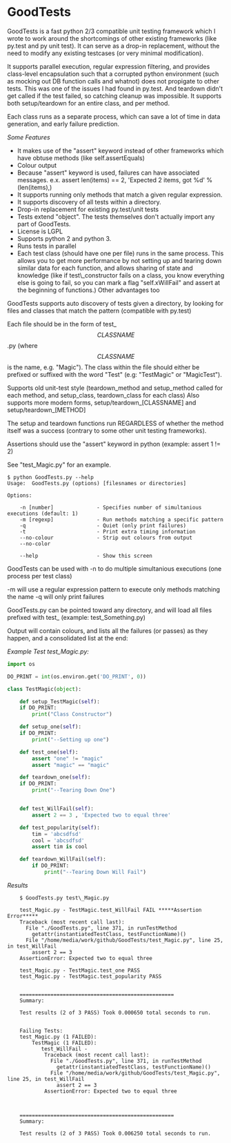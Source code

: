 GoodTests
============

GoodTests is a fast python 2/3 compatible unit testing framework which I wrote to work around the shortcomings of other existing frameworks (like py.test and py unit test).  It can serve as a drop-in replacement, without the need to modify any existing testcases (or very minimal modification).

It supports parallel execution, regular expression filtering, and provides class-level encapsulation such that a corrupted python environment (such as mocking out DB function calls and whatnot) does not propigate to other tests. This was one of the issues I had found in py.test. And teardown didn't get called if the test failed, so catching cleanup was impossible. It supports both setup/teardown for an entire class, and per method.

Each class runs as a separate process, which can save a lot of time in data generation, and early failure prediction.

*Some Features*
<ul>
<li>It makes use of the "assert" keyword instead of other frameworks which have obtuse methods (like self.assertEquals)</li>
<li> Colour output</li>
<li> Because "assert" keyword is used, failures can have associated messages. e.x. assert len(items) == 2, 'Expected 2 items, got %d' %(len(items),)</li>
<li> It supports running only methods that match a given regular expression.</li>
<li> It supports discovery of all tests within a directory.</li>
<li> Drop-in replacement for existing py.test/unit tests</li>
<li> Tests extend "object". The tests themselves don't actually import any part of GoodTests.</li>
<li> License is LGPL</li>
<li> Supports python 2 and python 3.</li>
<li> Runs tests in parallel</li>
<li> Each test class (should have one per file) runs in the same process. This allows you to get more performance by not setting up and tearing down similar data for each function, and allows sharing of state and knowledge (like if test\_constructor fails on a class, you know everything else is going to fail, so you can mark a flag "self.xWillFail" and assert at the beginning of functions.) Other advantages too</li>
</ul>

GoodTests supports auto discovery of tests given a directory, by looking for files and classes that match the pattern (compatible with py.test)

Each file should be in the form of test\_$$CLASSNAME$$.py (where $$CLASSNAME$$ is the name, e.g. "Magic"). The class within the file should either be prefixed or suffixed with the word "Test" (e.g: "TestMagic" or "MagicTest"). 


Supports old unit-test style (teardown\_method and setup\_method called for each method, and setup\_class, teardown\_class for each class)
Also supports more modern forms, setup/teardown\_[CLASSNAME] and setup/teardown\_[METHOD]

The setup and teardown functions run REGARDLESS of whether the method itself was a success (contrary to some other unit testing frameworks).

Assertions should use the "assert" keyword in python (example: assert 1 != 2)

See "test\_Magic.py" for an example.


```
$ python GoodTests.py --help
Usage:  GoodTests.py (options) [filesnames or directories]

Options:

	-n [number]              - Specifies number of simultanious executions (default: 1)
	-m [regexp]              - Run methods matching a specific pattern
	-q                       - Quiet (only print failures)
	-t                       - Print extra timing information
	--no-colour              - Strip out colours from output
	--no-color

	--help                   - Show this screen
```
GoodTests can be used with -n to do multiple simultanious executions (one process per test class)

-m will use a regular expression pattern to execute only methods matching the name
-q will only print failures


GoodTests.py can be pointed toward any directory, and will load all files prefixed with test\_ (example: test\_Something.py)



Output will contain colours, and lists all the failures (or passes) as they happen, and a consolidated list at the end:

*Example Test test_Magic.py:*

```python
import os

DO_PRINT = int(os.environ.get('DO_PRINT', 0))

class TestMagic(object):

    def setup_TestMagic(self):
	if DO_PRINT:
	    print("Class Constructor")

    def setup_one(self):
	if DO_PRINT:
	    print("--Setting up one")

    def test_one(self):
		assert "one" != "magic"
		assert "magic" == "magic"

    def teardown_one(self):
	if DO_PRINT:
	    print("--Tearing Down One")


    def test_WillFail(self):
		assert 2 == 3 , 'Expected two to equal three'

    def test_popularity(self):
		tim = 'abcsdfsd'
		cool = 'abcsdfsd'
		assert tim is cool

    def teardown_WillFail(self):
		if DO_PRINT:
			print("--Tearing Down Will Fail")
```
*Results*
```
	$ GoodTests.py test\_Magic.py

	test_Magic.py - TestMagic.test_WillFail FAIL *****Assertion Error*****
	Traceback (most recent call last):
	  File "./GoodTests.py", line 371, in runTestMethod
	    getattr(instantiatedTestClass, testFunctionName)()
	  File "/home/media/work/github/GoodTests/test_Magic.py", line 25, in test_WillFail
	    assert 2 == 3
	AssertionError: Expected two to equal three

	test_Magic.py - TestMagic.test_one PASS
	test_Magic.py - TestMagic.test_popularity PASS


	==================================================
	Summary:

	Test results (2 of 3 PASS) Took 0.000650 total seconds to run.


	Failing Tests:
	test_Magic.py (1 FAILED):
		TestMagic (1 FAILED):
		   test_WillFail - 
			Traceback (most recent call last):
			  File "./GoodTests.py", line 371, in runTestMethod
			    getattr(instantiatedTestClass, testFunctionName)()
			  File "/home/media/work/github/GoodTests/test_Magic.py", line 25, in test_WillFail
			    assert 2 == 3
			AssertionError: Expected two to equal three
			


	==================================================
	Summary:

	Test results (2 of 3 PASS) Took 0.006250 total seconds to run.
```

